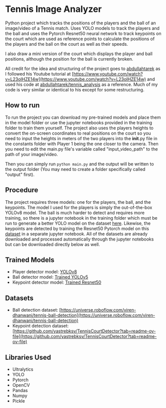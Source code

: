 # Tennis Image Analyzer

Python project which tracks the positions of the players and the ball of an
image/video of a Tennis match. Uses YOLO models to track the players and the ball
and uses the Pytorch Resnet50 neural network to track keypoints on the court which are
used as reference points to calculate the positions of the players and the ball on the court
as well as their speeds.

I also draw a mini version of the court which displays the player and ball positions, although
the position for the ball is currently broken.

All credit for the idea and structuring of the project goes to [abdullahtarek](https://www.github.com/abdullahtarek)
as I followed his Youtube
tutorial at [https://www.youtube.com/watch?v=L23oIHZE14w](https://www.youtube.com/watch?v=L23oIHZE14w)
and used his code at [abdullahtarek/tennis_analysis](https://github.com/abdullahtarek/tennis_analysis) as a reference.
Much of my code is very similar or identical to his except for some restructuring.

## How to run
To run the project you can download my pre-trained models and place them in the model folder or use the jupyter
notebooks provided in the training folder to train them yourself. The project also uses the players heights to convert
the on-screen coordinates to real positions on the court so you need to input the heights in meters of the two
players into the __init__.py file in the constants folder with Player 1 being the one closer to the camera.
Then you need to edit the main.py file's variable called "input_video_path" to the path of your image/video.

Then you can simply run `python main.py` and the output will be written to the output folder (You may need to create a
folder specifically called "output" first).

## Procedure
The project requires three models: one for the players, the ball, and the keypoints. The model I used
for the players is simply the out-of-the-box YOLOv8 model. The ball is much harder to detect and requires more
training, so there is a jupyter notebook in the training folder which must be run to generate a better YOLO model
on the dataset [here](https://universe.roboflow.com/viren-dhanwani/tennis-ball-detection).
Likewise, the keypoints are detected by training the Resnet50 Pytorch model on this
[dataset](https://github.com/yastrebksv/TennisCourtDetector?tab=readme-ov-file) in a separate jupyter notebook.
All of the datasets are already downloaded and processed automatically through the jupyter notebooks but
can be downloaded directly below as well.

## Trained Models
* Player detector model: [YOLOv8](https://drive.google.com/file/d/1Im8gxQa4aD4PJuYLVZ8E8KO0QqrXdAQ1/view?usp=sharing)
* Ball detector model: [Trained YOLOv5](https://drive.google.com/file/d/1uScUqgg3Gyr0h7TC464mNpO_1kfR5SCI/view?usp=sharing)
* Keypoint detector model: [Trained Resnet50](https://drive.google.com/file/d/11BVpgXibfeh7zC0-JOG1T3a08VmIL2xt/view?usp=sharing)

## Datasets
* Ball detection dataset: [https://universe.roboflow.com/viren-dhanwani/tennis-ball-detection](https://universe.roboflow.com/viren-dhanwani/tennis-ball-detection) 
* Keypoint detection dataset: [https://github.com/yastrebksv/TennisCourtDetector?tab=readme-ov-file](https://github.com/yastrebksv/TennisCourtDetector?tab=readme-ov-file)

## Libraries Used
* Ultralytics
* YOLO
* Pytorch
* OpenCV
* Pandas
* Numpy
* Pickle
